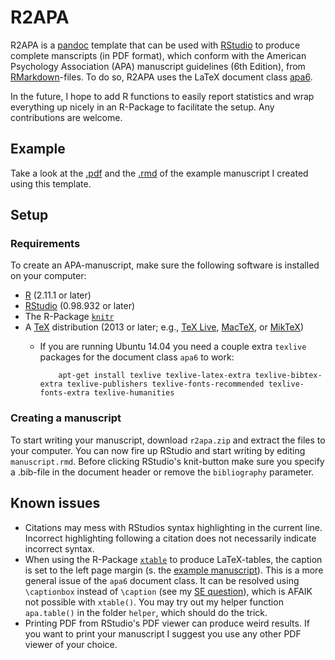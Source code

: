 # R2APA
R2APA is a [pandoc](http://johnmacfarlane.net/pandoc/) template that can be used with [RStudio](http://www.rstudio.com/) to produce complete manscripts (in PDF format), which conform with the American Psychology Association (APA) manuscript guidelines (6th Edition), from [RMarkdown](http://rmarkdown.rstudio.com/)-files. To do so, R2APA uses the LaTeX document class [apa6](http://www.ctan.org/pkg/apa6).

In the future, I hope to add R functions to easily report statistics and wrap everything up nicely in an R-Package to facilitate the setup. Any contributions are welcome.

## Example
Take a look at the [.pdf](https://raw.githubusercontent.com/crsh/R2APA/master/example/example.pdf) and the [.rmd](https://github.com/crsh/R2APA/blob/master/example/example.rmd) of the example manuscript I created using this template.

## Setup
### Requirements
To create an APA-manuscript, make sure the following software is installed on your computer:

- [R](http://www.r-project.org/) (2.11.1 or later)
- [RStudio](http://www.rstudio.com/) (0.98.932 or later)
- The R-Package [`knitr`](http://cran.r-project.org/web/packages/knitr/index.html)
- A [TeX](http://de.wikipedia.org/wiki/TeX) distribution (2013 or later; e.g., [TeX Live](http://www.tug.org/texlive/), [MacTeX](https://tug.org/mactex/), or [MikTeX](http://miktex.org/))
  - If you are running Ubuntu 14.04 you need a couple extra `texlive` packages for the document class `apa6` to work:

            apt-get install texlive texlive-latex-extra texlive-bibtex-extra texlive-publishers texlive-fonts-recommended texlive-fonts-extra texlive-humanities

### Creating a manuscript
To start writing your manuscript, download `r2apa.zip` and extract the files to your computer. You can now fire up RStudio and start writing by editing `manuscript.rmd`. Before clicking RStudio's knit-button make sure you specify a .bib-file in the document header or remove the `bibliography` parameter.

## Known issues
- Citations may mess with RStudios syntax highlighting in the current line. Incorrect highlighting following a citation does not necessarily indicate incorrect syntax.
- When using the R-Package [`xtable`](http://cran.r-project.org/web/packages/xtable/index.html) to produce LaTeX-tables, the caption is set to the left page margin (s. the [example manuscript](https://github.com/crsh/R2APA/blob/master/example/example.pdf)). This is a more general issue of the `apa6` document class. It can be resolved using `\captionbox` instead of `\caption` (see my [SE question](http://tex.stackexchange.com/questions/42209/centering-tables-in-document-class-apa6)), which is AFAIK not possible with `xtable()`. You may try out my helper function `apa.table()` in the folder `helper`, which should do the trick.
- Printing PDF from RStudio's PDF viewer can produce weird results. If you want to print your manuscript I suggest you use any other PDF viewer of your choice.
